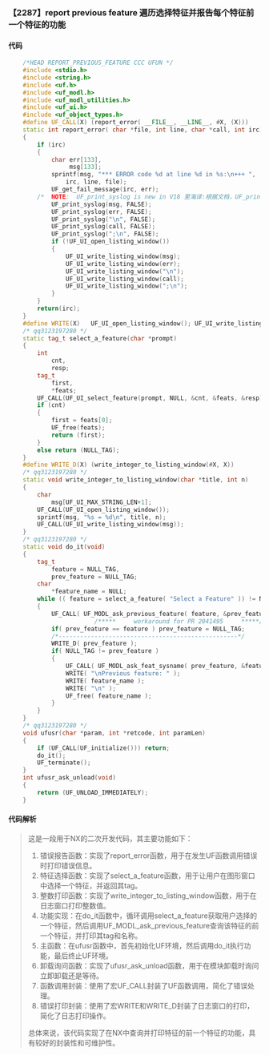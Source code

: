 ### 【2287】report previous feature 遍历选择特征并报告每个特征前一个特征的功能

#### 代码

```cpp
    /*HEAD REPORT_PREVIOUS_FEATURE CCC UFUN */  
    #include <stdio.h>  
    #include <string.h>  
    #include <uf.h>  
    #include <uf_modl.h>  
    #include <uf_modl_utilities.h>  
    #include <uf_ui.h>  
    #include <uf_object_types.h>  
    #define UF_CALL(X) (report_error( __FILE__, __LINE__, #X, (X)))  
    static int report_error( char *file, int line, char *call, int irc)  
    {  
        if (irc)  
        {  
            char err[133],  
                 msg[133];  
            sprintf(msg, "*** ERROR code %d at line %d in %s:\n+++ ",  
                irc, line, file);  
            UF_get_fail_message(irc, err);  
        /*  NOTE:  UF_print_syslog is new in V18 里海译:根据文档，UF_print_syslog是V18版本新增的函数。 */  
            UF_print_syslog(msg, FALSE);  
            UF_print_syslog(err, FALSE);  
            UF_print_syslog("\n", FALSE);  
            UF_print_syslog(call, FALSE);  
            UF_print_syslog(";\n", FALSE);  
            if (!UF_UI_open_listing_window())  
            {  
                UF_UI_write_listing_window(msg);  
                UF_UI_write_listing_window(err);  
                UF_UI_write_listing_window("\n");  
                UF_UI_write_listing_window(call);  
                UF_UI_write_listing_window(";\n");  
            }  
        }  
        return(irc);  
    }  
    #define WRITE(X)   UF_UI_open_listing_window(); UF_UI_write_listing_window(X)  
    /* qq3123197280 */  
    static tag_t select_a_feature(char *prompt)  
    {  
        int  
            cnt,  
            resp;  
        tag_t  
            first,  
            *feats;  
        UF_CALL(UF_UI_select_feature(prompt, NULL, &cnt, &feats, &resp));  
        if (cnt)  
        {  
            first = feats[0];  
            UF_free(feats);  
            return (first);  
        }  
        else return (NULL_TAG);  
    }  
    #define WRITE_D(X) (write_integer_to_listing_window(#X, X))  
    /* qq3123197280 */  
    static void write_integer_to_listing_window(char *title, int n)  
    {  
        char  
            msg[UF_UI_MAX_STRING_LEN+1];  
        UF_CALL(UF_UI_open_listing_window());  
        sprintf(msg, "%s = %d\n", title, n);  
        UF_CALL(UF_UI_write_listing_window(msg));  
    }  
    /* qq3123197280 */  
    static void do_it(void)  
    {  
        tag_t  
            feature = NULL_TAG,  
            prev_feature = NULL_TAG;  
        char   
            *feature_name = NULL;  
        while (( feature = select_a_feature( "Select a Feature" )) != NULL_TAG )  
        {  
            UF_CALL( UF_MODL_ask_previous_feature( feature, &prev_feature ));  
                        /*****     workaround for PR 2041495     *****/  
            if( prev_feature == feature ) prev_feature = NULL_TAG;  
            /*--------------------------------------------------*/  
            WRITE_D( prev_feature );  
            if( NULL_TAG != prev_feature )  
            {  
                UF_CALL( UF_MODL_ask_feat_sysname( prev_feature, &feature_name ));  
                WRITE( "\nPrevious feature: " );  
                WRITE( feature_name );  
                WRITE( "\n" );  
                UF_free( feature_name );  
            }  
        }  
    }  
    /* qq3123197280 */  
    void ufusr(char *param, int *retcode, int paramLen)  
    {  
        if (UF_CALL(UF_initialize())) return;  
        do_it();  
        UF_terminate();  
    }  
    int ufusr_ask_unload(void)  
    {  
        return (UF_UNLOAD_IMMEDIATELY);  
    }

```

#### 代码解析

> 这是一段用于NX的二次开发代码，其主要功能如下：
>
> 1. 错误报告函数：实现了report_error函数，用于在发生UF函数调用错误时打印错误信息。
> 2. 特征选择函数：实现了select_a_feature函数，用于让用户在图形窗口中选择一个特征，并返回其tag。
> 3. 整数打印函数：实现了write_integer_to_listing_window函数，用于在日志窗口打印整数值。
> 4. 功能实现：在do_it函数中，循环调用select_a_feature获取用户选择的一个特征，然后调用UF_MODL_ask_previous_feature查询该特征的前一个特征，并打印其tag和名称。
> 5. 主函数：在ufusr函数中，首先初始化UF环境，然后调用do_it执行功能，最后终止UF环境。
> 6. 卸载询问函数：实现了ufusr_ask_unload函数，用于在模块卸载时询问立即卸载还是等待。
> 7. 函数调用封装：使用了宏UF_CALL封装了UF函数调用，简化了错误处理。
> 8. 错误打印封装：使用了宏WRITE和WRITE_D封装了日志窗口的打印，简化了日志打印操作。
>
> 总体来说，该代码实现了在NX中查询并打印特征的前一个特征的功能，具有较好的封装性和可维护性。
>
